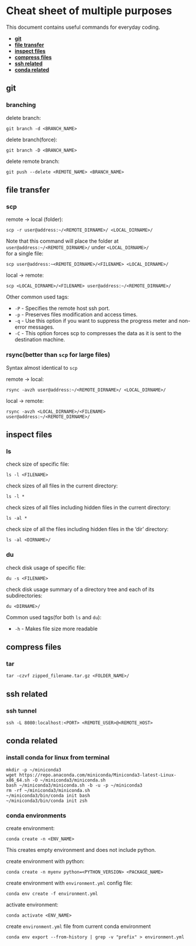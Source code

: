 # Cheat sheet of multiple purposes
This document contains useful commands for everyday coding.
- [**git**](#git)
- [**file transfer**](#file-transfer)
- [**inspect files**](#inspect-files)
- [**compress files**](#compress-files)
- [**ssh related**](#ssh-related)
- [**conda related**](#conda-related)
## git
### branching
delete branch: <br>
```
git branch -d <BRANCH_NAME>
```
delete branch(force): <br>
```
git branch -D <BRANCH_NAME>
```
delete remote branch: <br>
```
git push --delete <REMOTE_NAME> <BRANCH_NAME>
```
## file transfer
### scp
remote -> local (folder): <br>
```
scp -r user@address:~/<REMOTE_DIRNAME>/ <LOCAL_DIRNAME>/
```
Note that this command will place the folder at `user@address:~/<REMOTE_DIRNAME>/` under `<LOCAL_DIRNAME>/` <br>
for a single file: <br>
```
scp user@address:~<REMOTE_DIRNAME>/<FILENAME> <LOCAL_DIRNAME>/
```
local -> remote:
```
scp <LOCAL_DIRNAME>/<FILENAME> user@address:~/<REMOTE_DIRNAME>/
```

Other common used tags:

- `-P` - Specifies the remote host ssh port.
- `-p` - Preserves files modification and access times.
- `-q` - Use this option if you want to suppress the progress meter and non-error messages.
- `-C` - This option forces scp to compresses the data as it is sent to the destination machine.

### rsync(better than `scp` for large files)
Syntax almost identical to `scp`

remote -> local: <br>
```
rsync -avzh user@address:~/<REMOTE_DIRNAME>/ <LOCAL_DIRNAME>/
```

local -> remote:
```
rsync -avzh <LOCAL_DIRNAME>/<FILENAME> user@address:~/<REMOTE_DIRNAME>/
```
## inspect files
### ls
check size of specific file:
```
ls -l <FILENAME>
```
check sizes of all files in the current directory:
```
ls -l *
```
check sizes of all files including hidden files in the current directory:
```
ls -al * 
```
check size of all the files including hidden files in the ‘dir’ directory:
```
ls -al <DIRNAME>/
```
### du
check disk usage of specific file:
```
du -s <FILENAME>
```
check disk usage summary of a directory tree and each of its subdirectories:
```
du <DIRNAME>/
```
Common used tags(for both `ls` and `du`):

- `-h` - Makes file size more readable
## compress files
### tar
```
tar -czvf zipped_filename.tar.gz <FOLDER_NAME>/
```

## ssh related
### ssh tunnel
```
ssh -L 8080:localhost:<PORT> <REMOTE_USER>@<REMOTE_HOST>
```

## conda related
### install conda for linux from terminal
```
mkdir -p ~/miniconda3
wget https://repo.anaconda.com/miniconda/Miniconda3-latest-Linux-x86_64.sh -O ~/miniconda3/miniconda.sh
bash ~/miniconda3/miniconda.sh -b -u -p ~/miniconda3
rm -rf ~/miniconda3/miniconda.sh
~/miniconda3/bin/conda init bash
~/miniconda3/bin/conda init zsh
```
### conda environments
create environment:
```
conda create -n <ENV_NAME>
```
This creates empty environment and does not include python. <br/>

create environment with python:
```
conda create -n myenv python=<PYTHON_VERSION> <PACKAGE_NAME>
```
create environment with `environment.yml` config file:
```
conda env create -f environment.yml
```
activate environment:
```
conda activate <ENV_NAME>
```
create `environment.yml` file from current conda environment
```
conda env export --from-history | grep -v "prefix" > environment.yml
```
